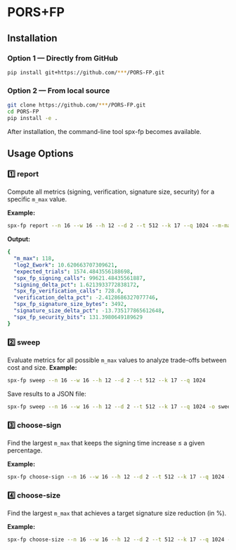 # PORS+FP



## Installation

###  Option 1 — Directly from GitHub 

```bash
pip install git+https://github.com/***/PORS-FP.git
```
### Option 2 — From local source
```bash
git clone https://github.com/***/PORS-FP.git
cd PORS-FP
pip install -e .
```
After installation, the command-line tool spx-fp becomes available.



## Usage Options
### 1️⃣ report
Compute all metrics (signing, verification, signature size, security) for a specific `m_max` value.

**Example:**
```bash
spx-fp report --n 16 --w 16 --h 12 --d 2 --t 512 --k 17 --q 1024 --m-max 118
```
**Output:**
```yaml
{
  "m_max": 118,
  "log2_Ework": 10.620663707309621,
  "expected_trials": 1574.4843556188698,
  "spx_fp_signing_calls": 99621.48435561887,
  "signing_delta_pct": 1.6213933772838172,
  "spx_fp_verification_calls": 728.0,
  "verification_delta_pct": -2.4128686327077746,
  "spx_fp_signature_size_bytes": 3492,
  "signature_size_delta_pct": -13.735177865612648,
  "spx_fp_security_bits": 131.3980649189629
}
```

### 2️⃣ sweep
Evaluate metrics for all possible `m_max` values to analyze trade-offs between cost and size.
**Example:**
```bash
spx-fp sweep --n 16 --w 16 --h 12 --d 2 --t 512 --k 17 --q 1024
```
Save results to a JSON file:
```bash
spx-fp sweep --n 16 --w 16 --h 12 --d 2 --t 512 --k 17 --q 1024 -o sweep.json
```


### 3️⃣ choose-sign
Find the largest `m_max` that keeps the signing time increase ≤ a given percentage.

**Example:**
```bash
spx-fp choose-sign --n 16 --w 16 --h 12 --d 2 --t 512 --k 17 --q 1024 --cap 2.5
```

### 4️⃣ choose-size
Find the largest `m_max` that achieves a target signature size reduction (in %).

**Example:**
```bash
spx-fp choose-size --n 16 --w 16 --h 12 --d 2 --t 512 --k 17 --q 1024 --target 13.6
```

